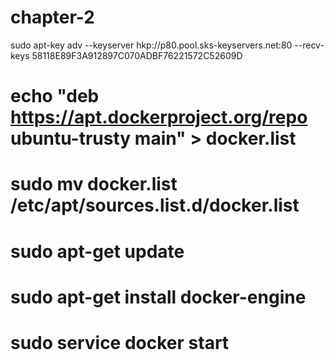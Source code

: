 # chapter-2
 sudo apt-key adv --keyserver hkp://p80.pool.sks-keyservers.net:80 --recv-keys 58118E89F3A912897C070ADBF76221572C52609D
# echo "deb https://apt.dockerproject.org/repo ubuntu-trusty main" > docker.list
# sudo mv docker.list /etc/apt/sources.list.d/docker.list
# sudo apt-get update
#
#
# sudo apt-get install docker-engine
# sudo service docker start
